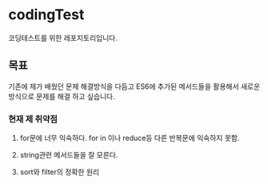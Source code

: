 # codingTest
코딩테스트를 위한 레포지토리입니다.
## 목표
기존에 제가 배웠던 문제 해결방식을 다듬고
ES6에 추가된 메서드들을 활용해서 새로운 방식으로 문제를 해결 하고 싶습니다.
### 현재 제 취약점
1) for문에 너무 익숙하다.
for in 이나 reduce등 다른 반복문에 익숙하지 못함.

2) string관련 메서드들을 잘 모른다.
3) sort와 filter의 정확한 원리
